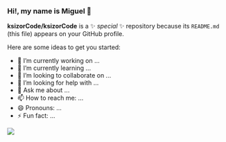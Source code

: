 ### Hi!, my name is Miguel 👋


**ksizorCode/ksizorCode** is a ✨ _special_ ✨ repository because its `README.md` (this file) appears on your GitHub profile.

Here are some ideas to get you started:

- 🔭 I’m currently working on ...
- 🌱 I’m currently learning ...
- 👯 I’m looking to collaborate on ...
- 🤔 I’m looking for help with ...
- 💬 Ask me about ...
- 📫 How to reach me: ...
- 😄 Pronouns: ...
- ⚡ Fun fact: ...


![](https://media.licdn.com/dms/image/v2/C4E16AQGKckfVV1023g/profile-displaybackgroundimage-shrink_350_1400/profile-displaybackgroundimage-shrink_350_1400/0/1606001719553?e=1746057600&v=beta&t=0nJw24-HNvOhgGA8CbMUE2_PjT2YrZPELAyOdrKxVQw)
